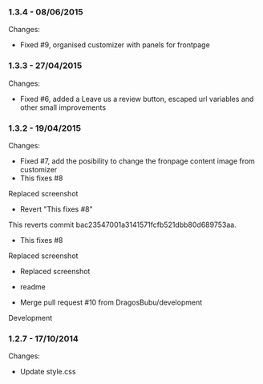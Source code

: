 

### 1.3.4 - 08/06/2015

 Changes: 


 * Fixed #9, organised customizer with panels for frontpage


### 1.3.3 - 27/04/2015

 Changes: 


 * Fixed #6, added a Leave us a review button, escaped url variables and other small improvements


### 1.3.2 - 19/04/2015

 Changes: 


 * Fixed #7, add the posibility to change the fronpage content image from customizer
 * This fixes #8

Replaced screenshot
 * Revert "This fixes #8"

This reverts commit bac23547001a3141571fcfb521dbb80d689753aa.
 * This fixes #8

Replaced screenshot
 * Replaced screenshot

+ readme
 * Merge pull request #10 from DragosBubu/development

Development


### 1.2.7 - 17/10/2014

 Changes: 


 * Update style.css
